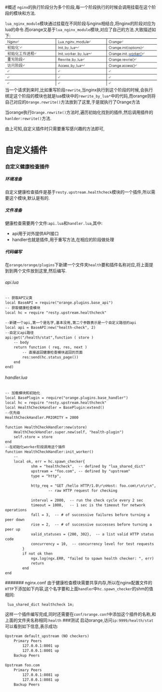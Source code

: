 #概述
`nginx`的执行阶段分为多个阶段,每一个阶段执行的时候会调用挂载在这个阶段的模块和方法.

`lua_nginx_module`模块通过挂载在不同阶段与nginx相结合,将nginx的阶段对应为lua的命令.而orange又基于`lua_nginx_module`模块,对应了自己的方法.大致描述如下:
![阶段对应](nginx_lua_orange对应阶段.png)
当一个请求到来时,比如重写阶段`rewrite`,当nginx执行到这个阶段的时候,会执行绑定这个阶段的模块也就是lua模块中的`rewrite_by_lua*`中的代码,而orange则将自己对应的`Orange.rewrite()`方法放到了这里,于是就执行了Orange方法

当orange执行`Orange.rewrite()`方法时,遍历初始化找到的插件,然后调用插件的`hanlder:rewrite()`方法.

由上可知,自定义插件时只需要重写感兴趣的方法即可,
# 自定义插件
### 自定义健康检查插件
##### 环境准备
自定义健康检查插件是基于`resty.upstream.healthcheck`模块的一个插件,所以需要这个模块,默认是有的.
##### 文件准备
健康检查需要两个文件:`api.lua`和`handler.lua`,其中:
* api用于对外提供API接口
* handler也就是插件,用于重写方法,在相应的阶段做处理
##### 代码编写
在`orange/orange/plugins`下新建一个文件夹`health`要和插件名称对应,将上面提到到两个文件放到这里,然后编写.
###### api.lua
``` 
-- 获取API父类
local BaseAPI = require("orange.plugins.base_api")
-- 获取健康检查模块
local hc = require "resty.upstream.healthcheck"

--新建一个api,第一个是名字,基本没用,第二个参数表示是一个自定义路径的api
local api = BaseAPI:new("health-check", 2)
--自定义api路径
api:get("/health/stat",function ( store )
	-- body
	return function ( req, res, next )
		-- 直接返回健康检查模块返回的页面
		res:send(hc.status_page())
	end
end)

```
###### handler.lua
``` 
-- 加载模块和初始化
local BasePlugin = require("orange.plugins.base_handler")
local hc = require "resty.upstream.healthcheck"
local HealthCheckHandler = BasePlugin:extend()
--优先级
HealthCheckHandler.PRIORITY = 2000

function HealthCheckHandler:new(store)
    HealthCheckHandler.super.new(self, "health-plugin")
    self.store = store
end
--在初始化worker阶段调用这个插件
function HealthCheckHandler:init_worker()
	-- 
	local ok, err = hc.spawn_checker{
            shm = "healthcheck",  -- defined by "lua_shared_dict"
            upstream = "foo.com", -- defined by "upstream"
            type = "http",

            http_req = "GET /hello HTTP/1.0\r\nHost: foo.com\r\n\r\n",
                    -- raw HTTP request for checking

            interval = 2000,  -- run the check cycle every 2 sec
            timeout = 1000,   -- 1 sec is the timeout for network operations
            fall = 3,  -- # of successive failures before turning a peer down
            rise = 2,  -- # of successive successes before turning a peer up
            valid_statuses = {200, 302},  -- a list valid HTTP status code
            concurrency = 10,  -- concurrency level for test requests
        }
        if not ok then
            ngx.log(ngx.ERR, "failed to spawn health checker: ", err)
            return
        end
end
```
####### nginx.conf
由于健康检查模块需要共享内存,所以在nginx配置文件的`HTTP`下添加如下内容,这个名字要和上面`handler`中`hc.spawn_checker`的shm的值相同:
```
 lua_shared_dict healthcheck 1m;
```
这样一个插件编写完成,同时还需要在`conf/orange.conf`中添加这个插件的名称,和上面的文件夹名称相同:`health`
###测试
启动orange,访问`ip:9999/health/stat`可以看到如下信息,表示成功:
``` 
Upstream default_upstream (NO checkers)
    Primary Peers
        127.0.0.1:8001 up
        127.0.0.1:8001 up
    Backup Peers

Upstream foo.com
    Primary Peers
        127.0.0.1:8081 up
        127.0.0.1:8081 up
    Backup Peers
```
